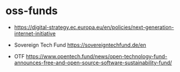 # oss-funds

- https://digital-strategy.ec.europa.eu/en/policies/next-generation-internet-initiative
- Sovereign Tech Fund https://sovereigntechfund.de/en


- OTF https://www.opentech.fund/news/open-technology-fund-announces-free-and-open-source-software-sustainability-fund/
